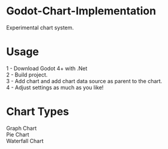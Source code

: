# Godot-Chart-Implementation
Experimental chart system.

# Usage
1 - Download Godot 4+ with .Net <br/>
2 - Build project. <br/>
3 - Add chart and add chart data source as parent to the chart. <br/>
4 - Adjust settings as much as you like! <br/>

# Chart Types
Graph Chart <br/>
Pie Chart <br/>
Waterfall Chart <br/>
